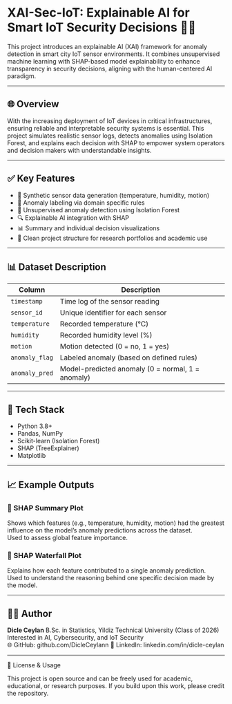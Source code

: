 # XAI-Sec-IoT: Explainable AI for Smart IoT Security Decisions 🧠🔐

This project introduces an explainable AI (XAI) framework for anomaly detection in smart city IoT sensor environments. It combines unsupervised machine learning with SHAP-based model explainability to enhance transparency in security decisions, aligning with the human-centered AI paradigm.

---

## 🌐 Overview

With the increasing deployment of IoT devices in critical infrastructures, ensuring reliable and interpretable security systems is essential. This project simulates realistic sensor logs, detects anomalies using Isolation Forest, and explains each decision with SHAP to empower system operators and decision makers with understandable insights.

---

## ✅ Key Features

- 🔁 Synthetic sensor data generation (temperature, humidity, motion)
- 🧪 Anomaly labeling via domain specific rules
- 🌲 Unsupervised anomaly detection using Isolation Forest
- 🔍 Explainable AI integration with SHAP
- 📊 Summary and individual decision visualizations
- 📁 Clean project structure for research portfolios and academic use

---

## 📊 Dataset Description

| Column         | Description                                |
|----------------|--------------------------------------------|
| `timestamp`    | Time log of the sensor reading             |
| `sensor_id`    | Unique identifier for each sensor          |
| `temperature`  | Recorded temperature (°C)                  |
| `humidity`     | Recorded humidity level (%)                |
| `motion`       | Motion detected (0 = no, 1 = yes)          |
| `anomaly_flag` | Labeled anomaly (based on defined rules)   |
| `anomaly_pred` | Model-predicted anomaly (0 = normal, 1 = anomaly) |

---

## 🧠 Tech Stack

- Python 3.8+
- Pandas, NumPy
- Scikit-learn (Isolation Forest)
- SHAP (TreeExplainer)
- Matplotlib

---

## 📈 Example Outputs

### 🔹 SHAP Summary Plot  
Shows which features (e.g., temperature, humidity, motion) had the greatest influence on the model’s anomaly predictions across the dataset.  
Used to assess global feature importance.

### 🔹 SHAP Waterfall Plot  
Explains how each feature contributed to a single anomaly prediction.  
Used to understand the reasoning behind one specific decision made by the model.


---


## 👩‍💻 Author

**Dicle Ceylan**
B.Sc. in Statistics, Yildiz Technical University (Class of 2026)  
Interested in AI, Cybersecurity, and IoT Security  
🌐 GitHub: github.com/DicleCeylann 
💼 LinkedIn: linkedin.com/in/dicle-ceylan


---

📄 License & Usage

This project is open source and can be freely used for academic, educational, or research purposes. If you build upon this work, please credit the repository.
